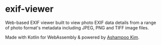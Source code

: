 # exif-viewer

Web-based EXIF viewer built to view photo EXIF data details from 
a range of photo format's metadata including JPEG, PNG and TIFF image files.

Made with Kotlin for WebAssembly & powered by [Ashampoo Kim](https://github.com/ashampoo/kim).
